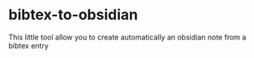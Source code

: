 # bibtex-to-obsidian
This little tool allow you to create automatically an obsidian note from a bibtex entry
